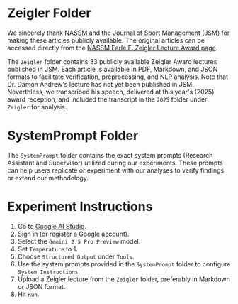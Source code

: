 # Zeigler Folder
We sincerely thank NASSM and the Journal of Sport Management (JSM) for making these articles publicly available. The original articles can be accessed directly from the [NASSM Earle F. Zeigler Lecture Award page](https://nassm.org/awards-and-grants#page-section-61151cc91acb4b184fd58544).

The `Zeigler` folder contains 33 publicly available Zeigler Award lectures published in JSM. Each article is available in PDF, Markdown, and JSON formats to facilitate verification, preprocessing, and NLP analysis. Note that Dr. Damon Andrew's lecture has not yet been published in JSM. Neverthless, we transcribed his speech, delivered at this year's (2025) award reception, and included the transcript in the `2025` folder under `Zeigler` for analysis.

# SystemPrompt Folder
The `SystemPrompt` folder contains the exact system prompts (Research Assistant and Supervisor) utilized during our experiments. These prompts can help users replicate or experiment with our analyses to verify findings or extend our methodology.

# Experiment Instructions
1. Go to [Google AI Studio](https://aistudio.google.com).
2. Sign in (or register a Google account).
3. Select the `Gemini 2.5 Pro Preview` model.
4. Set `Temperature` to 1.
5. Choose `Structured Output` under `Tools`.
6. Use the system prompts provided in the `SystemPrompt` folder to configure `System Instructions`.
7. Upload a Zeigler lecture from the `Zeigler` folder, preferably in Markdown or JSON format.
8. Hit `Run`.
